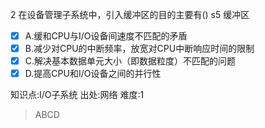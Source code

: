2
在设备管理子系统中，引入缓冲区的目的主要有() s5 缓冲区
- [x] A.缓和CPU与I/O设备间速度不匹配的矛盾
- [x] B.减少对CPU的中断频率，放宽对CPU中断响应时间的限制
- [x] C.解决基本数据单元大小（即数据粒度）不匹配的问题
- [x] D.提高CPU和I/O设备之间的并行性

知识点:I/O子系统
出处:网络
难度:1
> ABCD
